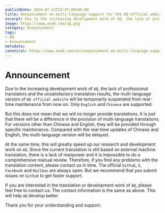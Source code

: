 ```yaml
---
publishDate: 2024-07-23T23:47:00+08:00
title: Announcement on multi-language support for the AQ official website - AQ
excerpt: Due to the increasing development work of AQ, the lack of professional translators and unsatisfactory translation results, the multi-language version of the AQ official website will be temporarily suspended from real-time maintenance from today. Only English and Chinese will be supported.
image: https://www.axa6.com/aq.png
category: Announcement
tags:
- AQ
- Announcement
metadata:
canonical: https://www.axa6.com/en/announcement-on-multi-language-support-for-the-aq-official-website
---
```


# Announcement
Due to the increasing development work of `AQ`, the lack of professional translators and the unsatisfactory translation results, the multi-language version of `AQ official website` will be temporarily suspended from real-time maintenance from now on. Only `English` and `Chinese` are supported. </br>

But this does not mean that we will no longer provide translations. It is just that there will be a difference in the provision of multi-language translations. For versions other than Chinese and English, they will be provided through specific maintenance. Compared with the real-time updates of Chinese and English, the multi-language version will be delayed. </br>

At the same time, this will greatly speed up our research and development work on `AQ`. Since the current translation is still based on external machine translation, there is a lack of manpower and it is impossible to do a comprehensive manual review. Therefore, if you find any problems with the translation content, please contact us in time. The official `Github`, `X`, `Facebook` and `Mailbox` are always open. But we recommend that you submit issues on `Github` to get faster support. </br>

If you are interested in the translation or development work of `AQ`, please feel free to contact us. The contact information is the same as above. This will help `AQ` develop better. </br>

Thank you for your understanding and support. </br>
